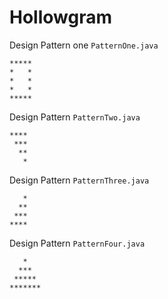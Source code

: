 # Hollowgram


Design Pattern one `PatternOne.java`

```
*****
*   *
*   *
*   *
*****
```

Design Pattern `PatternTwo.java`

```
****
 ***
  **
   *
```
Design Pattern `PatternThree.java`

```
   *
  **
 ***
****
```

Design Pattern `PatternFour.java`
```
   *
  ***
 *****
*******
```
